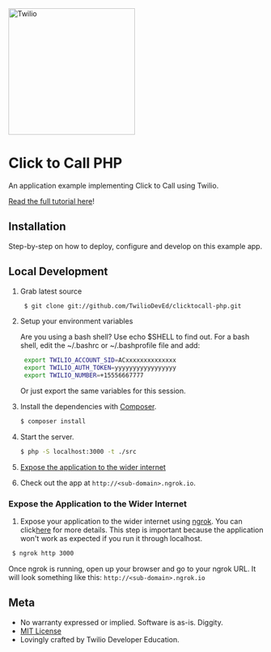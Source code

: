 <a href="https://www.twilio.com">
  <img src="https://static0.twilio.com/marketing/bundles/marketing/img/logos/wordmark-red.svg" alt="Twilio" width="250" />
</a>

# Click to Call PHP

An application example implementing Click to Call using Twilio.

[Read the full tutorial here](https://www.twilio.com/docs/tutorials/walkthrough/click-to-call/php)!

## Installation

Step-by-step on how to deploy, configure and develop on this example app.

## Local Development

1. Grab latest source

    ```bash
     $ git clone git://github.com/TwilioDevEd/clicktocall-php.git
    ```

1. Setup your environment variables

   Are you using a bash shell? Use echo $SHELL to find out. For a bash
   shell, edit the ~/.bashrc or ~/.bashprofile file and add:

   ```sh
    export TWILIO_ACCOUNT_SID=ACxxxxxxxxxxxxxx
    export TWILIO_AUTH_TOKEN=yyyyyyyyyyyyyyyyy
    export TWILIO_NUMBER=+15556667777
   ```

   Or just export the same variables for this session.

1. Install the dependencies with [Composer](https://getcomposer.org/).

   ```bash
   $ composer install
   ```

1. Start the server.

   ```bash
   $ php -S localhost:3000 -t ./src
   ```   

1. [Expose the application to the wider internet](#expose-the-application-to-the-wider-internet)

1. Check out the app at `http://<sub-domain>.ngrok.io`.

### Expose the Application to the Wider Internet

1. Expose your application to the wider internet using [ngrok](http://ngrok.com).
   You can click[here](#expose-the-application-to-the-wider-internet)
   for more details. This step is important because the application won't
   work as expected if you run it through localhost.

  ```bash
   $ ngrok http 3000
  ```

  Once ngrok is running, open up your browser and go to your ngrok URL.
  It will look something like this: `http://<sub-domain>.ngrok.io`

## Meta

 * No warranty expressed or implied. Software is as-is. Diggity.
 * [MIT License](http://www.opensource.org/licenses/mit-license.html)
 * Lovingly crafted by Twilio Developer Education.
